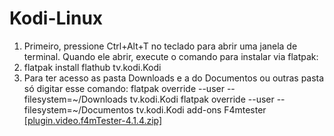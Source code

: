 # Kodi-Linux

1. Primeiro, pressione Ctrl+Alt+T no teclado para abrir uma janela de terminal. Quando ele abrir, execute o comando para instalar via flatpak:
2. flatpak install flathub tv.kodi.Kodi
3. Para ter acesso as pasta Downloads e a do Documentos ou outras pasta só digitar esse comando:
flatpak override --user --filesystem=~/Downloads tv.kodi.Kodi
flatpak override --user --filesystem=~/Documentos tv.kodi.Kodi
add-ons F4mtester
[[plugin.video.f4mTester-4.1.4.zip]](https://github.com/gloriosotv/Kodi-Linux/raw/refs/heads/main/plugin.video.f4mTester-4.1.4.zip)
